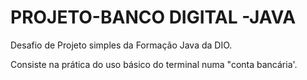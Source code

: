 # PROJETO-BANCO DIGITAL -JAVA


Desafio de Projeto simples da Formação Java da DIO.

Consiste na prática do uso básico do terminal numa "conta bancária'.
